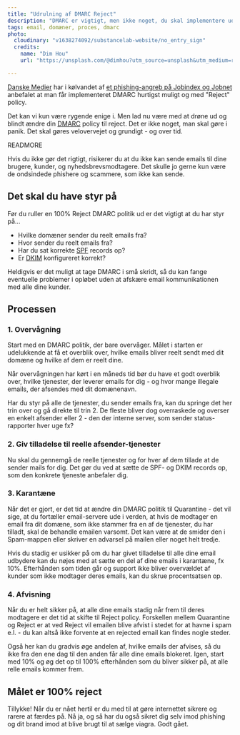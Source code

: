 ```yaml
---
title: "Udrulning af DMARC Reject"
description: "DMARC er vigtigt, men ikke noget, du skal implementere uovervejet. Her er vores proces, der bringer dig til DMARC Reject 100% med færrest mulige problemer."
tags: email, domæner, proces, dmarc
photo:
  cloudinary: "v1638274092/substancelab-website/no_entry_sign"
  credits:
    name: "Dim Hou"
    url: "https://unsplash.com/@dimhou?utm_source=unsplash&utm_medium=referral&utm_content=creditCopyText"

---
```

[Danske Medier](https://danskemedier.dk/) har i kølvandet af [et phishing-angreb på Jobindex og Jobnet](https://www.computerworld.dk/art/258649/jobindex-og-jobnet-ramt-af-kaempe-phishing-angreb-nul-hjaelp-at-hente-fra-danske-cyber-myndigheder) anbefalet at man får implementeret DMARC hurtigst muligt og med "Reject" policy.

Det kan vi kun være rygende enige i. Men lad nu være med at drøne ud og blindt ændre din [DMARC](https://www.emailsherpa.net/knows/dmarc) policy til reject. Det er ikke noget, man skal gøre i panik. Det skal gøres velovervejet og grundigt - og over tid.

READMORE

Hvis du ikke gør det rigtigt, risikerer du at du ikke kan sende emails til dine brugere, kunder, og nyhedsbrevsmodtagere. Det skulle jo gerne kun være de ondsindede phishere og scammere, som ikke kan sende.

## Det skal du have styr på

Før du ruller en 100% Reject DMARC politik ud er det vigtigt at du har styr på...

- Hvilke domæner sender du reelt emails fra?
- Hvor sender du reelt emails fra?
- Har du sat korrekte [SPF](https://www.emailsherpa.net/knows/spf) records op?
- Er [DKIM](https://www.emailsherpa.net/knows/dkim) konfigureret korrekt?

Heldigvis er det muligt at tage DMARC i små skridt, så du kan fange eventuelle problemer i opløbet uden at  afskære email kommunikationen med alle dine kunder.

## Processen

### 1. Overvågning

Start med en DMARC politik, der bare overvåger. Målet i starten er udelukkende at få et overblik over, hvilke emails bliver reelt sendt med dit domæne og hvilke af dem er reelt dine.

Når overvågningen har kørt i en måneds tid bør du have et godt overblik over, hvilke tjenester, der leverer emails for dig - og hvor mange illegale emails, der afsendes med dit domænenavn.

Har du styr på alle de tjenester, du sender emails fra, kan du springe det her trin over og gå direkte til trin 2. De fleste bliver dog overraskede og overser en enkelt afsender eller 2 - den der interne server, som sender status-rapporter hver uge fx?

### 2. Giv tilladelse til reelle afsender-tjenester

Nu skal du gennemgå de reelle tjenester og for hver af dem tillade at de sender mails for dig. Det gør du ved at sætte de SPF- og DKIM records op, som den konkrete tjeneste anbefaler dig.

### 3. Karantæne

Når det er gjort, er det tid at ændre din DMARC politik til Quarantine - det vil sige, at du fortæller email-servere ude i verden, at hvis de modtager en email fra dit domæne, som ikke stammer fra en af de tjenester, du har tilladt, skal de behandle emailen varsomt. Det kan være at de smider den i Spam-mappen eller skriver en advarsel på mailen eller noget helt tredje.

Hvis du stadig er usikker på om du har givet tilladelse til alle dine email udbydere kan du nøjes med at sætte en del af dine emails i karantæne, fx 10%. Efterhånden som tiden går og support ikke bliver overvældet af kunder som ikke modtager deres emails, kan du skrue procentsatsen op.

### 4. Afvisning

Når du er helt sikker på, at alle dine emails stadig når frem til deres modtagere er det tid at skifte til Reject policy. Forskellen mellem Quarantine og Reject er at ved Reject vil emailen blive afvist i stedet for at havne i spam e.l. - du kan altså ikke forvente at en rejected email kan findes nogle steder.

Også her kan du gradvis øge andelen af, hvilke emails der afvises, så du ikke fra den ene dag til den anden får alle dine emails blokeret. Igen, start med 10% og øg det op til 100% efterhånden som du bliver sikker på, at alle relle emails kommer frem.

## Målet er 100% reject

Tillykke! Når du er nået hertil er du med til at gøre internettet sikrere og rarere at færdes på. Nå ja, og så har du også sikret dig selv imod phishing og dit brand imod at blive brugt til at sælge viagra. Godt gået.

